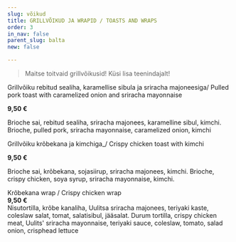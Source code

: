 ```yaml
---
slug: võikud
title: GRILLVÕIKUD JA WRAPID / TOASTS AND WRAPS
order: 3
in_nav: false
parent_slug: balta
new: false

---
```

<div class="ellipsis"></div>

> Maitse toitvaid grillvõikusid! Küsi lisa teenindajalt!

<span class="spicy"></span>

Grillvõiku rebitud sealiha, karamellise sibula ja sriracha majoneesiga/ Pulled pork toast with caramelized onion and sriracha mayonnaise

**9,50 €**

<span class="koostis">Brioche sai, rebitud sealiha, sriracha majonees, karamelline sibul, kimchi. Brioche, pulled pork, sriracha mayonnaise, caramelized onion, kimchi

<span class="spicy"></span>

Grillvõiku krõbekana ja kimchiga_/ Crispy chicken toast with kimchi

**9,50 €**

<span class="koostis"> Brioche sai, krõbekana, sojasiirup, sriracha majonees, kimchi. Brioche, crispy chicken, soya syrup, sriracha mayonnaise, kimchi.

<span class="spicy"></span>

Krõbekana wrap / Crispy chicken wrap  
**9,50 €**  
<span class="koostis">Nisutortilla, krõbe kanaliha, Uulitsa sriracha majonees, teriyaki kaste, coleslaw salat, tomat,  salatisibul, jääsalat. Durum tortilla, crispy chicken meat, Uulits' sriracha mayonnaise, teriyaki sauce, coleslaw, tomato, salad onion, crisphead lettuce</span>